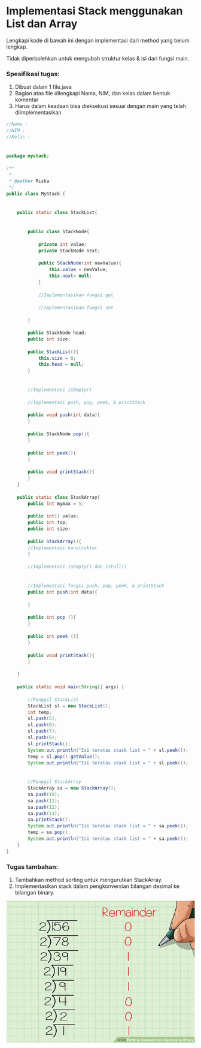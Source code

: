 # Implementasi Stack menggunakan List dan Array

Lengkapi kode di bawah ini dengan implementasi dari method yang belum lengkap.

Tidak diperbolehkan untuk mengubah struktur kelas & isi dari fungsi main.

### Spesifikasi tugas:

1. Dibuat dalam 1 file.java
2. Bagian atas file dilengkapi Nama, NIM, dan kelas dalam bentuk komentar
3. Harus dalam keadaan bisa dieksekusi sesuai dengan main yang telah diimplementasikan

```java
//Nama :
//NIM :
//Kelas :


package mystack;

/**
 *
 * @author Riska
 */
public class MyStack {

    
    public static class StackList{
        
        
        public class StackNode{

            private int value;
            private StackNode next;
            
            public StackNode(int newValue){
                this.value = newValue;
                this.next= null;
            }

            //Implementasikan fungsi get
     
            //Implementasikan fungsi set
     
        }
        
        public StackNode head;
        public int size;
        
        public StackList(){
            this.size = 0;
            this.head = null;
        }


        //Implementasi isEmpty()
        
        //Implementasi push, pop, peek, & printStack
        
        public void push(int data){            
        }
        
        public StackNode pop(){
        }
        
        public int peek(){
        }
        
        public void printStack(){
        }
    }
    
    public static class StackArray{
        public int mymax = 5;

        public int[] value;
        public int top;
        public int size;

        public StackArray(){
        //Implementasi konstruktor
        }

        //Implementasi isEmpty() dan isFull()
        
        
        //Implementasi fungsi push, pop, peek, & printStack
        public int push(int data){
        
        }
        
        public int pop (){
        }
        
        public int peek (){
        }
        
        public void printStack(){
        }
        
    }
    
    public static void main(String[] args) {
        
        //Panggil StackList
        StackList sl = new StackList();
        int temp;
        sl.push(5);
        sl.push(6);
        sl.push(7);
        sl.push(8);
        sl.printStack();
        System.out.println("Isi teratas stack list = " + sl.peek());
        temp = sl.pop().getValue();
        System.out.println("Isi teratas stack list = " + sl.peek());
                
        
        //Panggil StackArray
        StackArray sa = new StackArray();
        sa.push(10);
        sa.push(11);
        sa.push(12);
        sa.push(13);
        sa.printStack();
        System.out.println("Isi teratas stack list = " + sa.peek());
        temp = sa.pop();
        System.out.println("Isi teratas stack list = " + sa.peek());
    }
}
```

### Tugas tambahan:

1. Tambahkan method sorting untuk mengurutkan StackArray.
2. Implementasikan stack dalam pengkonversian bilangan desimal ke bilangan binary.

![decimal to binary logic](decToBin-wikihow.jpg)
